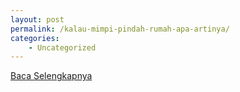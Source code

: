 ```yaml
---
layout: post
permalink: /kalau-mimpi-pindah-rumah-apa-artinya/
categories:
    - Uncategorized
---
```


[Baca Selengkapnya](/08)